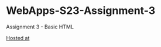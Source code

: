 # WebApps-S23-Assignment-3
Assignment 3 - Basic HTML

[Hosted at](https://44-563-web-apps-s23.github.io/44563-webapps-assignment-3-supriya-s562040/)